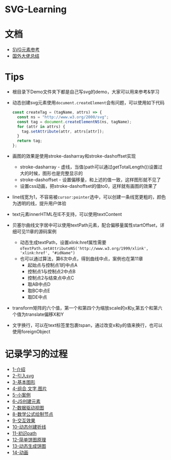 # SVG-Learning

# 文档

* [SVG元素参考](https://developer.mozilla.org/zh-CN/docs/Web/SVG/Element)
* [国外大佬总结](http://tutorials.jenkov.com/svg/index.html)

# Tips

* 根目录下Demo文件夹下都是自己写svg的demo，大家可以用来参考&学习

* 动态创建svg元素使用`document.createElement`会有问题，可以使用如下代码
  ```js
  const createTag = (tagName, attrs) => {
    const ns = "http://www.w3.org/2000/svg";
    const tag = document.createElementNS(ns, tagName);
    for (attr in attrs) {
      tag.setAttribute(attr, attrs[attr]);
    }
    return tag;
  };  
  ```
* 画图的效果是使用stroke-dasharray和stroke-dashoffset实现
  * stroke-dasharray - 虚线，当值(path可以通过getTotalLength())设置过大的时候，图形也是完整显示的
  * stroke-dashoffset - 设置偏移量，和上述的值一致，这样图形就不见了
  * 设置css动画，把stroke-dashoffset的值to0，这样就有画图的效果了
* line线宽为1，不容易被`cursor:pointer`选中，可以创建一条线宽更粗的，颜色为透明的线，提升用户体验
* text元素innerHTML在IE不支持，可以使用textContent
* 贝塞尔曲线文字居中可以使用textPath元素，配合偏移量属性startOffset，详细可见11章的源码案例
  * 动态生成textPath，设置xlink:href属性需要`oTextPath.setAttributeNS('http://www.w3.org/1999/xlink', 'xlink:href', "#idName")`
  * 也可以通过算法，算6次中点，得到曲线中点，案例也在第11章
    * 起始点与控制点1的中点A
    * 控制点1与控制点2中点B
    * 控制点2与结束点中点C
    * 取AB中点D
    * 取BC中点E
    * 取DE中点
* transform矩阵的六个值，第一个和第四个为缩放scale的x和y,第五个和第六个值为translate偏移X和Y    
* 文字换行，可以在text标签里包裹tspan，通过改变x和y的值来换行，也可以使用foreignObject

# 记录学习的过程

  * [1-介绍](./1-介绍/1-介绍.md)
  * [2-引入svg](./2-引入svg/2-引入svg.md)
  * [3-基本图形](./3-基本图形/3-基本图形.md)
  * [4-组合,文字,图片](./4-组合,文字,图片/4-组合,文字,图片.md)
  * [5-小案例](./5-小案例/5-小案例.md)
  * [6-JS创建元素](./6-JS创建元素/6-JS创建元素.md)
  * [7-数据驱动视图](./7-数据驱动视图/7-数据驱动视图.md)
  * [8-数学公式绘制节点](./8-数学公式绘制节点/8-数学公式绘制节点.md)
  * [9-交互效果](./9-交互效果/9-交互效果.md)
  * [10-动态创建折线](./10-动态创建折线/10-动态创建折线.md)
  * [11-初识path](./11-初识path/11-初识path.md)
  * [12-简单饼图原理](./12-简单饼图原理/12-简单饼图原理.md)
  * [13-动态生成饼图](./13-动态生成饼图/13-动态生成饼图.md)
  * [14-动画](./14-动画/14-动画.md)

